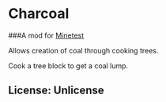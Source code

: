 # Charcoal

###A mod for [Minetest](http://www.minetest.net)

Allows creation of coal through cooking trees.

Cook a tree block to get a coal lump.

## License: Unlicense

